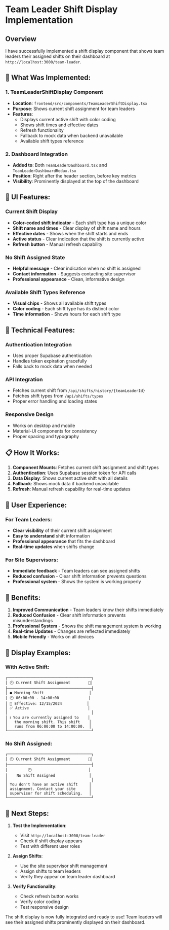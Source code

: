 # Team Leader Shift Display Implementation

## Overview
I have successfully implemented a shift display component that shows team leaders their assigned shifts on their dashboard at `http://localhost:3000/team-leader`.

## 🎯 **What Was Implemented:**

### 1. **TeamLeaderShiftDisplay Component**
- **Location**: `frontend/src/components/TeamLeaderShiftDisplay.tsx`
- **Purpose**: Shows current shift assignment for team leaders
- **Features**:
  - Displays current active shift with color coding
  - Shows shift times and effective dates
  - Refresh functionality
  - Fallback to mock data when backend unavailable
  - Available shift types reference

### 2. **Dashboard Integration**
- **Added to**: Both `TeamLeaderDashboard.tsx` and `TeamLeaderDashboardRedux.tsx`
- **Position**: Right after the header section, before key metrics
- **Visibility**: Prominently displayed at the top of the dashboard

## 🎨 **UI Features:**

### **Current Shift Display**
- **Color-coded shift indicator** - Each shift type has a unique color
- **Shift name and times** - Clear display of shift name and hours
- **Effective dates** - Shows when the shift starts and ends
- **Active status** - Clear indication that the shift is currently active
- **Refresh button** - Manual refresh capability

### **No Shift Assigned State**
- **Helpful message** - Clear indication when no shift is assigned
- **Contact information** - Suggests contacting site supervisor
- **Professional appearance** - Clean, informative design

### **Available Shift Types Reference**
- **Visual chips** - Shows all available shift types
- **Color coding** - Each shift type has its distinct color
- **Time information** - Shows hours for each shift type

## 🔧 **Technical Features:**

### **Authentication Integration**
- Uses proper Supabase authentication
- Handles token expiration gracefully
- Falls back to mock data when needed

### **API Integration**
- Fetches current shift from `/api/shifts/history/{teamLeaderId}`
- Fetches shift types from `/api/shifts/types`
- Proper error handling and loading states

### **Responsive Design**
- Works on desktop and mobile
- Material-UI components for consistency
- Proper spacing and typography

## 📋 **How It Works:**

1. **Component Mounts**: Fetches current shift assignment and shift types
2. **Authentication**: Uses Supabase session token for API calls
3. **Data Display**: Shows current active shift with all details
4. **Fallback**: Shows mock data if backend unavailable
5. **Refresh**: Manual refresh capability for real-time updates

## 🎯 **User Experience:**

### **For Team Leaders:**
- **Clear visibility** of their current shift assignment
- **Easy to understand** shift information
- **Professional appearance** that fits the dashboard
- **Real-time updates** when shifts change

### **For Site Supervisors:**
- **Immediate feedback** - Team leaders can see assigned shifts
- **Reduced confusion** - Clear shift information prevents questions
- **Professional system** - Shows the system is working properly

## 🚀 **Benefits:**

1. **Improved Communication** - Team leaders know their shifts immediately
2. **Reduced Confusion** - Clear shift information prevents misunderstandings
3. **Professional System** - Shows the shift management system is working
4. **Real-time Updates** - Changes are reflected immediately
5. **Mobile Friendly** - Works on all devices

## 📱 **Display Examples:**

### **With Active Shift:**
```
┌─────────────────────────────────────┐
│ 🕐 Current Shift Assignment        🔄│
├─────────────────────────────────────┤
│ ● Morning Shift                    │
│ 🕐 06:00:00 - 14:00:00             │
│ 📅 Effective: 12/15/2024           │
│ ✅ Active                          │
│                                     │
│ ℹ️ You are currently assigned to    │
│   the morning shift. This shift    │
│   runs from 06:00:00 to 14:00:00.  │
└─────────────────────────────────────┘
```

### **No Shift Assigned:**
```
┌─────────────────────────────────────┐
│ 🕐 Current Shift Assignment        🔄│
├─────────────────────────────────────┤
│         🕐                         │
│    No Shift Assigned               │
│                                     │
│ You don't have an active shift     │
│ assignment. Contact your site      │
│ supervisor for shift scheduling.   │
└─────────────────────────────────────┘
```

## 🔄 **Next Steps:**

1. **Test the Implementation**:
   - Visit `http://localhost:3000/team-leader`
   - Check if shift display appears
   - Test with different user roles

2. **Assign Shifts**:
   - Use the site supervisor shift management
   - Assign shifts to team leaders
   - Verify they appear on team leader dashboard

3. **Verify Functionality**:
   - Check refresh button works
   - Verify color coding
   - Test responsive design

The shift display is now fully integrated and ready to use! Team leaders will see their assigned shifts prominently displayed on their dashboard.

